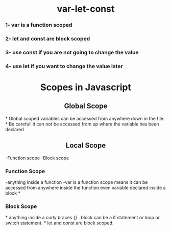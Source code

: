 <h1 align="center">var-let-const</h1>
<h3 align="left">1- var is a function scoped </h3>
<h3 align="left">2- let and const are block scoped</h3>
<h3 align="left">3- use const if you are not going to change the value</h3>
<h3 align="left">4- use let if you want to change the value later</h3>

<h1 align="center">Scopes in Javascript</h1>
<h2 align="center">Global Scope</h2>
* Global scoped variables can be accessed from anywhere down in the file. <br>
* Be carefull it can not be accessed from up where the variable has been declared

<h2 align="center">Local Scope</h2>
-Function scope 
-Block scope
<h3 align="left">Function Scope</h3>
-anything inside a function
-var is a function scope means it can be accessed from anywhere inside the function even variable declared inside a block
* <h3 align="left">Block Scope</h3>
* anything inside a curly braces {} . block can be a if statement or loop or switch statement.
* let and const are block scoped.


